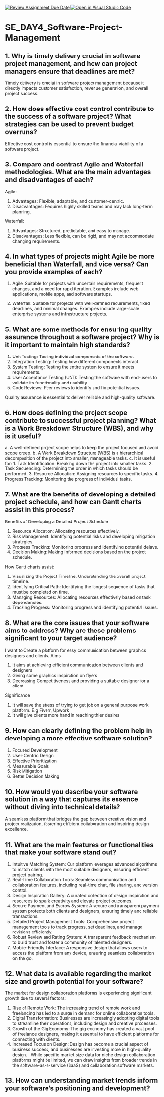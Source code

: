 [![Review Assignment Due Date](https://classroom.github.com/assets/deadline-readme-button-22041afd0340ce965d47ae6ef1cefeee28c7c493a6346c4f15d667ab976d596c.svg)](https://classroom.github.com/a/9pw6JKcu)
[![Open in Visual Studio Code](https://classroom.github.com/assets/open-in-vscode-2e0aaae1b6195c2367325f4f02e2d04e9abb55f0b24a779b69b11b9e10269abc.svg)](https://classroom.github.com/online_ide?assignment_repo_id=16952990&assignment_repo_type=AssignmentRepo)
# SE_DAY4_Software-Project-Management
## 1. Why is timely delivery crucial in software project management, and how can project managers ensure that deadlines are met?
Timely delivery is crucial in software project management because it directly impacts customer satisfaction, revenue generation, and overall project success. 

## 2. How does effective cost control contribute to the success of a software project? What strategies can be used to prevent budget overruns?
Effective cost control is essential to ensure the financial viability of a software project.

## 3. Compare and contrast Agile and Waterfall methodologies. What are the main advantages and disadvantages of each?
Agile:
1. Advantages: Flexible, adaptable, and customer-centric.
2. Disadvantages: Requires highly skilled teams and may lack long-term planning.

Waterfall:
1. Advantages: Structured, predictable, and easy to manage.
2. Disadvantages: Less flexible, can be rigid, and may not accommodate changing requirements.

## 4. In what types of projects might Agile be more beneficial than Waterfall, and vice versa? Can you provide examples of each?
1. Agile: Suitable for projects with uncertain requirements, frequent changes, and a need for rapid iteration. Examples include web applications, mobile apps, and software startups.

2. Waterfall: Suitable for projects with well-defined requirements, fixed deadlines, and minimal changes. Examples include large-scale enterprise systems and infrastructure projects.

## 5. What are some methods for ensuring quality assurance throughout a software project? Why is it important to maintain high standards?
1. Unit Testing: Testing individual components of the software.
2. Integration Testing: Testing how different components interact.
3. System Testing: Testing the entire system to ensure it meets requirements.
4. User Acceptance Testing (UAT): Testing the software with end-users to validate its functionality and usability.
5. Code Reviews: Peer reviews to identify and fix potential issues.

Quality assurance is essential to deliver reliable and high-quality software.

## 6. How does defining the project scope contribute to successful project planning? What is a Work Breakdown Structure (WBS), and why is it useful?
a. A well-defined project scope helps to keep the project focused and avoid scope creep. 
b. A Work Breakdown Structure (WBS) is a hierarchical decomposition of the project into smaller, manageable tasks.
c.  It is useful for:
    1. Task Identification: Breaking down the project into smaller tasks.
    2. Task Sequencing: Determining the order in which tasks should be performed.
    3. Resource Allocation: Assigning resources to specific tasks.
    4. Progress Tracking: Monitoring the progress of individual tasks.

## 7. What are the benefits of developing a detailed project schedule, and how can Gantt charts assist in this process?
Benefits of Developing a Detailed Project Schedule
1. Resource Allocation: Allocating resources effectively.
2. Risk Management: Identifying potential risks and developing mitigation strategies.
3. Progress Tracking: Monitoring progress and identifying potential delays.
4. Decision Making: Making informed decisions based on the project schedule.

How Gantt charts assist:
1. Visualizing the Project Timeline: Understanding the overall project timeline.
2. Identifying Critical Path: Identifying the longest sequence of tasks that must be completed on time.
3. Managing Resources: Allocating resources effectively based on task dependencies.
4. Tracking Progress: Monitoring progress and identifying potential issues.

## 8. What are the core issues that your software aims to address? Why are these problems significant to your target audience?
I want to Create a platform for easy communication between graphics designers and clients.
Aims
1. It aims at achieving efficient communication between clients and designers
2. Giving some graphics inspiration on flyers
3. Decreasing Competitiveness and providing a suitable designer for a client

Significance
1. It will save the stress of trying to get job on a general purpose work platform. E.g Fiverr, Upwork
2. It will give clients more hand in reaching thier desires

## 9. How can clearly defining the problem help in developing a more effective software solution?
1. Focused Development
2. User-Centric Design
3. Effective Prioritization
4. Measurable Goals
5. Risk Mitigation
6. Better Decision Making

## 10. How would you describe your software solution in a way that captures its essence without diving into technical details?
A seamless platform that bridges the gap between creative vision and project realization, fostering efficient collaboration and inspiring design excellence.

## 11. What are the main features or functionalities that make your software stand out?
1. Intuitive Matching System: Our platform leverages advanced algorithms to match clients with the most suitable designers, ensuring efficient project pairing.
2. Real-Time Collaboration Tools: Seamless communication and collaboration features, including real-time chat, file sharing, and version control.
3. Design Inspiration Gallery: A curated collection of design inspiration and resources to spark creativity and elevate project outcomes. 
4. Secure Payment and Escrow System: A secure and transparent payment system protects both clients and designers, ensuring timely and reliable transactions.
5. Detailed Project Management Tools: Comprehensive project management tools to track progress, set deadlines, and manage revisions efficiently.
6. Robust Review and Rating System: A transparent feedback mechanism to build trust and foster a community of talented designers.
7. Mobile-Friendly Interface: A responsive design that allows users to access the platform from any device, ensuring seamless collaboration on the go.

## 12. What data is available regarding the market size and growth potential for your software?
The market for design collaboration platforms is experiencing significant growth due to several factors:

1. Rise of Remote Work: The increasing trend of remote work and freelancing has led to a surge in demand for online collaboration tools.  
2. Digital Transformation: Businesses are increasingly adopting digital tools to streamline their operations, including design and creative processes.
3. Growth of the Gig Economy: The gig economy has created a vast pool of freelance designers, making it essential to have efficient platforms for connecting with clients.
4. Increased Focus on Design: Design has become a crucial aspect of business success, and businesses are investing more in high-quality design.
   
While specific market size data for niche design collaboration platforms might be limited, we can draw insights from broader trends in the software-as-a-service (SaaS) and collaboration software markets.

## 13. How can understanding market trends inform your software’s positioning and development?

